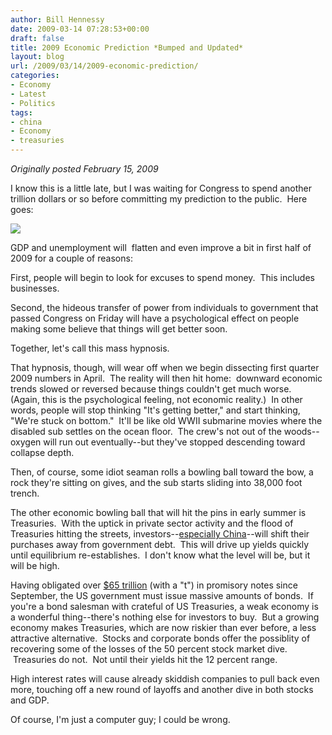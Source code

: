 ```yaml
---
author: Bill Hennessy
date: 2009-03-14 07:28:53+00:00
draft: false
title: 2009 Economic Prediction *Bumped and Updated*
layout: blog
url: /2009/03/14/2009-economic-prediction/
categories:
- Economy
- Latest
- Politics
tags:
- china
- Economy
- treasuries
---
```


_*Originally posted February 15, 2009*_

I know this is a little late, but I was waiting for Congress to spend another trillion dollars or so before committing my prediction to the public.  Here goes:

![](https://spreadsheets.google.com/pub?key=phYB9CAhk8DHd4DCloxLuOg&oid=1&output=image)


GDP and unemployment will  flatten and even improve a bit in first half of 2009 for a couple of reasons:

First, people will begin to look for excuses to spend money.  This includes businesses.

Second, the hideous transfer of power from individuals to government that passed Congress on Friday will have a psychological effect on people making some believe that things will get better soon. 

Together, let's call this mass hypnosis.

That hypnosis, though, will wear off when we begin dissecting first quarter 2009 numbers in April.  The reality will then hit home:  downward economic trends slowed or reversed because things couldn't get much worse.  (Again, this is the psychological feeling, not economic reality.)  In other words, people will stop thinking "It's getting better," and start thinking, "We're stuck on bottom."  It'll be like old WWII submarine movies where the disabled sub settles on the ocean floor.  The crew's not out of the woods--oxygen will run out eventually--but they've stopped descending toward collapse depth. 

Then, of course, some idiot seaman rolls a bowling ball toward the bow, a rock they're sitting on gives, and the sub starts sliding into 38,000 foot trench. 

The other economic bowling ball that will hit the pins in early summer is Treasuries.  With the uptick in private sector activity and the flood of Treasuries hitting the streets, investors--[especially China](https://www.bloomberg.com/apps/news?pid=20601087&sid=aP7DPb6vb0Eo&refer=worldwide)--will shift their purchases away from government debt.  This will drive up yields quickly until equilibrium re-establishes.  I don't know what the level will be, but it will be high.  

Having obligated over [$65 trillion](https://www.myprops.org/content/U.S.-federal-obligations-of-65.5-trillion-exceed-world-GDP/) (with a "t") in promisory notes since September, the US government must issue massive amounts of bonds.  If you're a bond salesman with crateful of US Treasuries, a weak economy is a wonderful thing--there's nothing else for investors to buy.  But a growing economy makes Treasuries, which are now riskier than ever before, a less attractive alternative.  Stocks and corporate bonds offer the possiblity of recovering some of the losses of the 50 percent stock market dive.  Treasuries do not.  Not until their yields hit the 12 percent range.

High interest rates will cause already skiddish companies to pull back even more, touching off a new round of layoffs and another dive in both stocks and GDP.  

Of course, I'm just a computer guy; I could be wrong.
